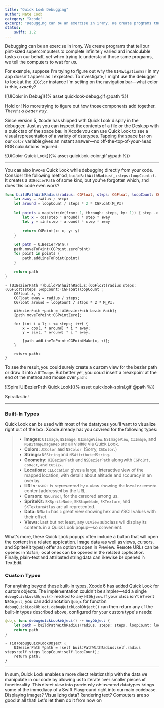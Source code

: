 ```yaml
---
title: "Quick Look Debugging"
author: Nate Cook
category: "Xcode"
excerpt: "Debugging can be an exercise in irony. We create programs that tell our pint-sized supercomputers to complete infinitely varied and incalculable tasks on our behalf, yet when trying to understand those same programs, we tell the computers to wait for *us.*"
status:
    swift: 1.2
---
```


Debugging can be an exercise in irony. We create programs that tell our pint-sized supercomputers to complete infinitely varied and incalculable tasks on our behalf, yet when trying to understand those same programs, we tell the computers to wait for *us.* 

For example, suppose I'm trying to figure out why the `UINavigationBar` in my app doesn't appear as I expected. To investigate, I might use the debugger to look at the `UIColor` instance I'm setting on the navigation bar—what color *is* this, exactly?

![UIColor in Debug]({% asset quicklook-debug.gif @path %})

Hold on! No more trying to figure out how those components add together. *There's a better way.*

Since version 5, Xcode has shipped with Quick Look display in the debugger. Just as you can inspect the contents of a file on the Desktop with a quick tap of the space bar, in Xcode you can use Quick Look to see a visual representation of a variety of datatypes. Tapping the space bar on our `color` variable gives an instant answer—no off-the-top-of-your-head RGB calculations required:

![UIColor Quick Look]({% asset quicklook-color.gif @path %})

* * *

You can also invoke Quick Look while debugging directly from your code. Consider the following method, `buildPathWithRadius(_:steps:loopCount:)`. It creates a `UIBezierPath` of some kind, but you've forgotten which, and does this code even work?

```swift
func buildPathWithRadius(radius: CGFloat, steps: CGFloat, loopCount: CGFloat) -> UIBezierPath {
    let away = radius / steps
    let around = loopCount / steps * 2 * CGFloat(M_PI)
    
    let points = map(stride(from: 1, through: steps, by: 1)) { step -> CGPoint in
        let x = cos(step * around) * step * away
        let y = sin(step * around) * step * away
        
        return CGPoint(x: x, y: y)
    }
    
    let path = UIBezierPath()
    path.moveToPoint(CGPoint.zeroPoint)
    for point in points {
        path.addLineToPoint(point)
    }
    
    return path
}
```
```objc
- (UIBezierPath *)buildPathWithRadius:(CGFloat)radius steps:(CGFloat)steps loopCount:(CGFloat)loopCount {
    CGFloat x, y;
    CGFloat away = radius / steps;
    CGFloat around = loopCount / steps * 2 * M_PI;
    
    UIBezierPath *path = [UIBezierPath bezierPath];
    [path moveToPoint:CGPointZero];
    
    for (int i = 1; i <= steps; i++) {
        x = cos(i * around) * i * away;
        y = sin(i * around) * i * away;
        
        [path addLineToPoint:CGPointMake(x, y)];
    }
    
    return path;
}
```

To see the result, you could surely create a custom view for the bezier path or draw it into a `UIImage`. But better yet, you could insert a breakpoint at the end of the method and mouse over `path`:

![Spiral UIBezierPath Quick Look]({% asset quicklook-spiral.gif @path %})

Spiraltastic!

* * *

### Built-In Types

Quick Look can be used with most of the datatypes you'll want to visualize right out of the box. Xcode already has you covered for the following types:

> - **Images:** `UIImage`, `NSImage`, `UIImageView`, `NSImageView`, `CIImage`, and `NSBitmapImageRep` are all visible via Quick Look.
> - **Colors:** `UIColor` and `NSColor`. (Sorry, `CGColor`.)
> - **Strings:** `NSString` and `NSAttributedString`.
> - **Geometry:** `UIBezierPath` and `NSBezierPath` along with `CGPoint`, `CGRect`, and `CGSize`.
> - **Locations:** `CLLocation` gives a large, interactive view of the mapped location, with details about altitude and accuracy in an overlay.
> - **URLs:** `NSURL` is represented by a view showing the local or remote content addressed by the URL.
> - **Cursors:** `NSCursor`, for the cursored among us.
> - **SpriteKit:** `SKSpriteNode`, `SKShapeNode`, `SKTexture`, and `SKTextureAtlas` are all represented.
> - **Data:** `NSData` has a great view showing hex and ASCII values with their offset.
> - **Views:** Last but not least, any `UIView` subclass will display its contents in a Quick Look popup—so convenient.

What's more, these Quick Look popups often include a button that will open the content in a related application. Image data (as well as views, cursors, and SpriteKit types) offer an option to open in Preview. Remote URLs can be opened in Safari; local ones can be opened in the related application. Finally, plain-text and attributed string data can likewise be opened in TextEdit.


### Custom Types

For anything beyond these built-in types, Xcode 6 has added Quick Look for custom objects. The implementation couldn't be simpler—add a single `debugQuickLookObject()` method to any `NSObject`. If your class isn't inhrerit `NSObject`, you can add anotation `@objc` for function `debugQuickLookObject`. `debugQuickLookObject()` can then return any of the built-in types described above, configured for your custom type's needs:

```swift
@objc func debugQuickLookObject() -> AnyObject {
    let path = buildPathWithRadius(radius, steps: steps, loopCount: loopCount)
    return path
}
```
```objc
- (id)debugQuickLookObject {
    UIBezierPath *path = [self buildPathWithRadius:self.radius steps:self.steps loopCount:self.loopCount];
    return path;
}
```

* * *

In sum, Quick Look enables a more direct relationship with the data we manipulate in our code by allowing us to iterate over smaller pieces of functionality. This direct view into previously obfuscated datatypes brings some of the immediacy of a Swift Playground right into our main codebase. Displaying images? Visualizing data? Rendering text? Computers are so good at all that! Let's let them do it from now on.

